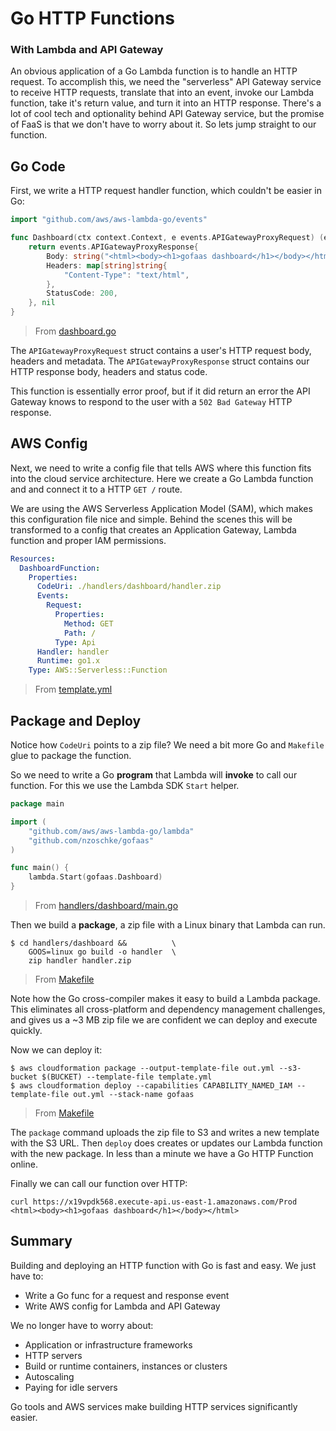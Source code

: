 # Go HTTP Functions
### With Lambda and API Gateway

An obvious application of a Go Lambda function is to handle an HTTP request. To accomplish this, we need the "serverless" API Gateway service to receive HTTP requests, translate that into an event, invoke our Lambda function, take it's return value, and turn it into an HTTP response. There's a lot of cool tech and optionality behind API Gateway service, but the promise of FaaS is that we don't have to worry about it. So lets jump straight to our function.

## Go Code

First, we write a HTTP request handler function, which couldn't be easier in Go:

```go
import "github.com/aws/aws-lambda-go/events"

func Dashboard(ctx context.Context, e events.APIGatewayProxyRequest) (events.APIGatewayProxyResponse, error) {
	return events.APIGatewayProxyResponse{
		Body: string("<html><body><h1>gofaas dashboard</h1></body></html>\n"),
		Headers: map[string]string{
			"Content-Type": "text/html",
		},
		StatusCode: 200,
	}, nil
}
```
> From [dashboard.go](dashboard.go)

The `APIGatewayProxyRequest` struct contains a user's HTTP request body, headers and metadata. The `APIGatewayProxyResponse` struct contains our HTTP response body, headers and status code.

This function is essentially error proof, but if it did return an error the API Gateway knows to respond to the user with a `502 Bad Gateway` HTTP response.

## AWS Config

Next, we need to write a config file that tells AWS where this function fits into the cloud service architecture. Here we create a Go Lambda function and and connect it to a HTTP `GET /` route.

We are using the AWS Serverless Application Model (SAM), which makes this configuration file nice and simple. Behind the scenes this will be transformed to a config that creates an Application Gateway, Lambda function and proper IAM permissions.

```yaml
Resources:
  DashboardFunction:
    Properties:
      CodeUri: ./handlers/dashboard/handler.zip
      Events:
        Request:
          Properties:
            Method: GET
            Path: /
          Type: Api
      Handler: handler
      Runtime: go1.x
    Type: AWS::Serverless::Function
```
> From [template.yml](template.yml)

## Package and Deploy

Notice how `CodeUri` points to a zip file? We need a bit more Go and `Makefile` glue to package the function.

So we need to write a Go **program** that Lambda will **invoke** to call our function. For this we use the Lambda SDK `Start` helper.

```go
package main

import (
	"github.com/aws/aws-lambda-go/lambda"
	"github.com/nzoschke/gofaas"
)

func main() {
	lambda.Start(gofaas.Dashboard)
}

```
> From [handlers/dashboard/main.go](handlers/dashboard/main.go)

Then we build a **package**, a zip file with a Linux binary that Lambda can run.

```shell
$ cd handlers/dashboard &&          \
    GOOS=linux go build -o handler  \
    zip handler handler.zip
```
> From [Makefile](Makefile)

Note how the Go cross-compiler makes it easy to build a Lambda package. This eliminates all cross-platform and dependency management challenges, and gives us a ~3 MB zip file we are confident we can deploy and execute quickly.

Now we can deploy it:

```shell
$ aws cloudformation package --output-template-file out.yml --s3-bucket $(BUCKET) --template-file template.yml
$ aws cloudformation deploy --capabilities CAPABILITY_NAMED_IAM --template-file out.yml --stack-name gofaas
```
> From [Makefile](Makefile)

The `package` command uploads the zip file to S3 and writes a new template with the S3 URL. Then `deploy` does creates or updates our Lambda function with the new package. In less than a minute we have a Go HTTP Function online.

Finally we can call our function over HTTP:

```shell
curl https://x19vpdk568.execute-api.us-east-1.amazonaws.com/Prod
<html><body><h1>gofaas dashboard</h1></body></html>
```

## Summary

Building and deploying an HTTP function with Go is fast and easy. We just have to:

- Write a Go func for a request and response event
- Write AWS config for Lambda and API Gateway

We no longer have to worry about:

- Application or infrastructure frameworks
- HTTP servers
- Build or runtime containers, instances or clusters
- Autoscaling
- Paying for idle servers

Go tools and AWS services make building HTTP services significantly easier.